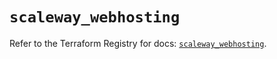 # `scaleway_webhosting`

Refer to the Terraform Registry for docs: [`scaleway_webhosting`](https://registry.terraform.io/providers/scaleway/scaleway/2.53.0/docs/resources/webhosting).
